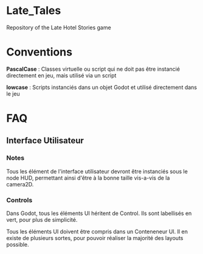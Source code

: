 # Late_Tales
Repository of the Late Hotel Stories game

# Conventions
**PascalCase** : Classes virtuelle ou script qui ne doit pas être instancié directement en jeu, mais utilisé via un script

**lowcase** : Scripts instanciés dans un objet Godot et utilisé directement dans le jeu

# FAQ

## Interface Utilisateur
### Notes
Tous les élément de l'interface utilisateur devront être instanciés sous le node HUD, permettant ainsi d'être à la bonne taille vis-a-vis de la camera2D.
### Controls
Dans Godot, tous les éléments UI héritent de Control. Ils sont labellisés en vert, pour plus de simplicité.

Tous les éléments UI doivent être compris dans un Conteneneur UI. Il en existe de plusieurs sortes, pour pouvoir réaliser la majorité des layouts possible.
